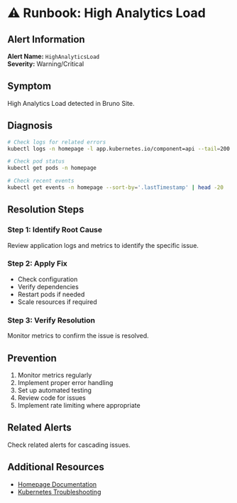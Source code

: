 # ⚠️ Runbook: High Analytics Load

## Alert Information
**Alert Name:** `HighAnalyticsLoad`  
**Severity:** Warning/Critical  

## Symptom
High Analytics Load detected in Bruno Site.

## Diagnosis
```bash
# Check logs for related errors
kubectl logs -n homepage -l app.kubernetes.io/component=api --tail=200 | grep -i "high"

# Check pod status
kubectl get pods -n homepage

# Check recent events
kubectl get events -n homepage --sort-by='.lastTimestamp' | head -20
```

## Resolution Steps

### Step 1: Identify Root Cause
Review application logs and metrics to identify the specific issue.

### Step 2: Apply Fix
- Check configuration
- Verify dependencies
- Restart pods if needed
- Scale resources if required

### Step 3: Verify Resolution
Monitor metrics to confirm the issue is resolved.

## Prevention
1. Monitor metrics regularly
2. Implement proper error handling
3. Set up automated testing
4. Review code for issues
5. Implement rate limiting where appropriate

## Related Alerts
Check related alerts for cascading issues.

## Additional Resources
- [Homepage Documentation](../../../flux/clusters/homelab/infrastructure/homepage/README.md)
- [Kubernetes Troubleshooting](https://kubernetes.io/docs/tasks/debug/)
